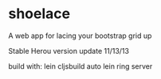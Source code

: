 # shoelace

A web app for lacing your bootstrap grid up 

Stable Herou version update 11/13/13

build with: lein cljsbuild auto
lein ring server